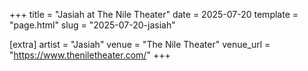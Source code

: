 +++
title = "Jasiah at The Nile Theater"
date = 2025-07-20
template = "page.html"
slug = "2025-07-20-jasiah"

[extra]
artist = "Jasiah"
venue = "The Nile Theater"
venue_url = "https://www.theniletheater.com/"
+++
